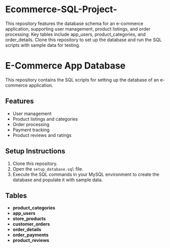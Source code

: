# Ecommerce-SQL-Project-
This repository features the database schema for an e-commerce application, supporting user management, product listings, and order processing. Key tables include app_users, product_categories, and order_details. Clone this repository to set up the database and run the SQL scripts with sample data for testing.
# E-Commerce App Database

This repository contains the SQL scripts for setting up the database of an e-commerce application.

## Features
- User management
- Product listings and categories
- Order processing
- Payment tracking
- Product reviews and ratings

## Setup Instructions
1. Clone this repository.
2. Open the `setup_database.sql` file.
3. Execute the SQL commands in your MySQL environment to create the database and populate it with sample data.

## Tables
- **product_categories**
- **app_users**
- **store_products**
- **customer_orders**
- **order_details**
- **order_payments**
- **product_reviews**
